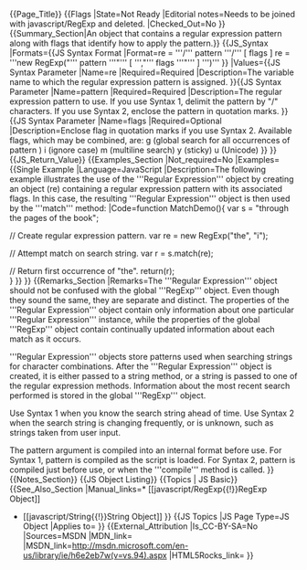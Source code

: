 {{Page_Title}}
{{Flags
|State=Not Ready
|Editorial notes=Needs to be joined with javascript/RegExp and deleted.
|Checked_Out=No
}}
{{Summary_Section|An object that contains a regular expression pattern along with flags that identify how to apply the pattern.}}
{{JS_Syntax
|Formats={{JS Syntax Format
|Format=re = '''/''' pattern '''/''' [ flags ]
re = '''new RegExp("''' pattern '''"''' [ ''',"''' flags '''"''' ] ''')'''
}}
|Values={{JS Syntax Parameter
|Name=re
|Required=Required
|Description=The variable name to which the regular expression pattern is assigned.
}}{{JS Syntax Parameter
|Name=pattern
|Required=Required
|Description=The regular expression pattern to use. If you use Syntax 1, delimit the pattern by "/" characters. If you use Syntax 2, enclose the pattern in quotation marks.
}}{{JS Syntax Parameter
|Name=flags
|Required=Optional
|Description=Enclose flag in quotation marks if you use Syntax 2. Available flags, which may be combined, are: g (global search for all occurrences of pattern ) i (ignore case) m (multiline search) y (sticky) u (Unicode)
}}
}}
{{JS_Return_Value}}
{{Examples_Section
|Not_required=No
|Examples={{Single Example
|Language=JavaScript
|Description=The following example illustrates the use of the '''Regular Expression''' object by creating an object (re) containing a regular expression pattern with its associated flags. In this case, the resulting '''Regular Expression''' object is then used by the '''match''' method:
|Code=function MatchDemo(){
    var s = "through the pages of the book";
 
 // Create regular expression pattern.
    var re = new RegExp("the", "i");
 
 // Attempt match on search string.
    var r = s.match(re);   
 
 // Return first occurrence of "the".
    return(r);         
 }
}}
}}
{{Remarks_Section
|Remarks=The '''Regular Expression''' object should not be confused with the global '''RegExp''' object. Even though they sound the same, they are separate and distinct. The properties of the '''Regular Expression''' object contain only information about one particular '''Regular Expression''' instance, while the properties of the global '''RegExp''' object contain continually updated information about each match as it occurs.

'''Regular Expression''' objects store patterns used when searching strings for character combinations. After the '''Regular Expression''' object is created, it is either passed to a string method, or a string is passed to one of the regular expression methods. Information about the most recent search performed is stored in the global '''RegExp''' object.

Use Syntax 1 when you know the search string ahead of time. Use Syntax 2 when the search string is changing frequently, or is unknown, such as strings taken from user input.

The pattern argument is compiled into an internal format before use. For Syntax 1, pattern is compiled as the script is loaded. For Syntax 2, pattern is compiled just before use, or when the '''compile''' method is called.
}}
{{Notes_Section}}
{{JS Object Listing}}
{{Topics | JS Basic}}
{{See_Also_Section
|Manual_links=* [[javascript/RegExp{{!}}RegExp Object]]
* [[javascript/String{{!}}String Object]]
}}
{{JS Topics
|JS Page Type=JS Object
|Applies to=
}}
{{External_Attribution
|Is_CC-BY-SA=No
|Sources=MSDN
|MDN_link=
|MSDN_link=http://msdn.microsoft.com/en-us/library/ie/h6e2eb7w(v=vs.94).aspx
|HTML5Rocks_link=
}}